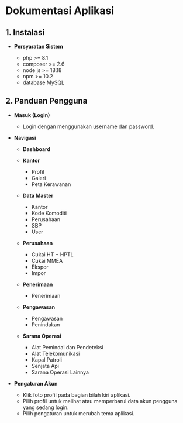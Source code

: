 # Dokumentasi Aplikasi

## 1. Instalasi

- **Persyaratan Sistem**

  - php >= 8.1
  - composer >= 2.6
  - node js >= 18.18
  - npm >= 10.2
  - database MySQL

## 2. Panduan Pengguna

- **Masuk (Login)**

  - Login dengan menggunakan username dan password.

- **Navigasi**

  - **Dashboard**

  - **Kantor**

    - Profil
    - Galeri
    - Peta Kerawanan

  - **Data Master**

    - Kantor
    - Kode Komoditi
    - Perusahaan
    - SBP
    - User

  - **Perusahaan**

    - Cukai HT + HPTL
    - Cukai MMEA
    - Ekspor
    - Impor

  - **Penerimaan**

    - Penerimaan

  - **Pengawasan**

    - Pengawasan
    - Penindakan

  - **Sarana Operasi**

    - Alat Pemindai dan Pendeteksi
    - Alat Telekomunikasi
    - Kapal Patroli
    - Senjata Api
    - Sarana Operasi Lainnya

- **Pengaturan Akun**

  - Klik foto profil pada bagian bilah kiri aplikasi.
  - Pilih profil untuk melihat atau memperbarui data akun pengguna yang sedang login.
  - Pilih pengaturan untuk merubah tema aplikasi.
